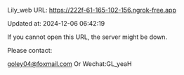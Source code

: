 Lily_web URL: https://222f-61-165-102-156.ngrok-free.app

Updated at: 2024-12-06 06:42:19

If you cannot open this URL, the server might be down.

Please contact: 

goley04@foxmail.com Or Wechat:GL_yeaH
